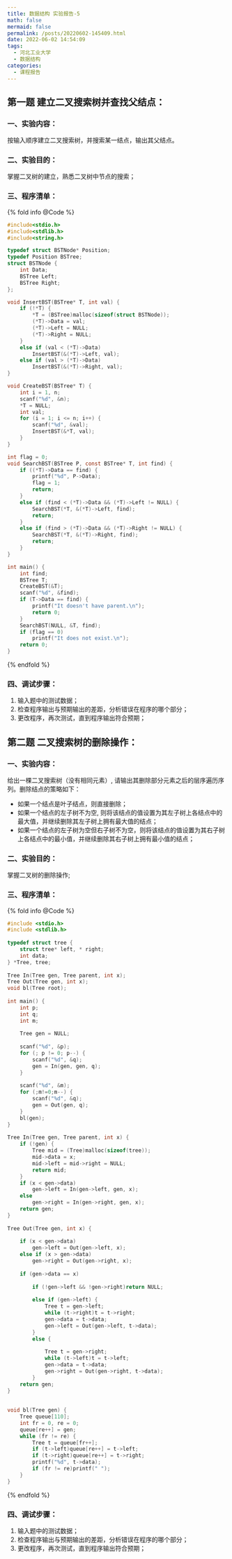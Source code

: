 ```yaml
---
title: 数据结构 实验报告-5
math: false
mermaid: false
permalink: /posts/20220602-145409.html
date: 2022-06-02 14:54:09
tags:
  - 河北工业大学
  - 数据结构
categories:
  - 课程报告
---
```

## 第一题 建立二叉搜索树并查找父结点：

<!-- more -->

### 一、实验内容：
按输入顺序建立二叉搜索树，并搜索某一结点，输出其父结点。

### 二、实验目的：
掌握二叉树的建立，熟悉二叉树中节点的搜索；

### 三、程序清单：

{% fold info @Code %}
```c
#include<stdio.h>
#include<stdlib.h>
#include<string.h>

typedef struct BSTNode* Position;
typedef Position BSTree;
struct BSTNode {
    int Data;
    BSTree Left;
    BSTree Right;
};

void InsertBST(BSTree* T, int val) {
    if (!*T) {
        *T = (BSTree)malloc(sizeof(struct BSTNode));
        (*T)->Data = val;
        (*T)->Left = NULL;
        (*T)->Right = NULL;
    }
    else if (val < (*T)->Data)
        InsertBST(&(*T)->Left, val);
    else if (val > (*T)->Data)
        InsertBST(&(*T)->Right, val);
}

void CreateBST(BSTree* T) {
    int i = 1, n;
    scanf("%d", &n);
    *T = NULL;
    int val;
    for (i = 1; i <= n; i++) {
        scanf("%d", &val);
        InsertBST(&*T, val);
    }
}

int flag = 0;
void SearchBST(BSTree P, const BSTree* T, int find) {
    if ((*T)->Data == find) {
        printf("%d", P->Data);
        flag = 1;
        return;
    }
    else if (find < (*T)->Data && (*T)->Left != NULL) {
        SearchBST(*T, &(*T)->Left, find);
        return;
    }
    else if (find > (*T)->Data && (*T)->Right != NULL) {
        SearchBST(*T, &(*T)->Right, find);
        return;
    }
}

int main() {
    int find;
    BSTree T;
    CreateBST(&T);
    scanf("%d", &find);
    if (T->Data == find) {
        printf("It doesn't have parent.\n");
        return 0;
    }
    SearchBST(NULL, &T, find);
    if (flag == 0)
        printf("It does not exist.\n");
    return 0;
}
```
{% endfold %}

### 四、调试步骤：
1. 输入题中的测试数据；
2. 检查程序输出与预期输出的差距，分析错误在程序的哪个部分；
3. 更改程序，再次测试，直到程序输出符合预期；

## 第二题 二叉搜索树的删除操作：
### 一、实验内容：
给出一棵二叉搜索树（没有相同元素）, 请输出其删除部分元素之后的层序遍历序列。删除结点的策略如下：  
* 如果一个结点是叶子结点，则直接删除；  
* 如果一个结点的左子树不为空, 则将该结点的值设置为其左子树上各结点中的最大值，并继续删除其左子树上拥有最大值的结点；  
* 如果一个结点的左子树为空但右子树不为空，则将该结点的值设置为其右子树上各结点中的最小值，并继续删除其右子树上拥有最小值的结点；  

### 二、实验目的：
掌握二叉树的删除操作;

### 三、程序清单：

{% fold info @Code %}
```c
#include <stdio.h>
#include <stdlib.h>
 
typedef struct tree {
    struct tree* left, * right;
    int data;
} *Tree, tree;
 
Tree In(Tree gen, Tree parent, int x);
Tree Out(Tree gen, int x);
void bl(Tree root);
 
int main() {
    int p;
    int q;
    int m;
 
    Tree gen = NULL;
 
    scanf("%d", &p);
    for (; p != 0; p--) {
        scanf("%d", &q);
        gen = In(gen, gen, q);
    }
 
    scanf("%d", &m);
    for (;m!=0;m--) {
        scanf("%d", &q);
        gen = Out(gen, q);
    }
    bl(gen);
}
 
Tree In(Tree gen, Tree parent, int x) {
    if (!gen) {
        Tree mid = (Tree)malloc(sizeof(tree));
        mid->data = x;
        mid->left = mid->right = NULL;
        return mid;
    }
    if (x < gen->data)
        gen->left = In(gen->left, gen, x);
    else
        gen->right = In(gen->right, gen, x);
    return gen;
}
 
Tree Out(Tree gen, int x) {
 
    if (x < gen->data)
        gen->left = Out(gen->left, x);
    else if (x > gen->data)
        gen->right = Out(gen->right, x);
 
    if (gen->data == x)
 
        if (!gen->left && !gen->right)return NULL;
 
        else if (gen->left) {
            Tree t = gen->left;
            while (t->right)t = t->right;
            gen->data = t->data;
            gen->left = Out(gen->left, t->data);
        }
        else {
 
            Tree t = gen->right;
            while (t->left)t = t->left;
            gen->data = t->data;
            gen->right = Out(gen->right, t->data);
        }
    return gen;
}
 
 
void bl(Tree gen) {
    Tree queue[110];
    int fr = 0, re = 0;
    queue[re++] = gen;
    while (fr != re) {
        Tree t = queue[fr++];
        if (t->left)queue[re++] = t->left;
        if (t->right)queue[re++] = t->right;
        printf("%d", t->data);
        if (fr != re)printf(" ");
    }
}
```
{% endfold %}

### 四、调试步骤：
1. 输入题中的测试数据；
2. 检查程序输出与预期输出的差距，分析错误在程序的哪个部分；
3. 更改程序，再次测试，直到程序输出符合预期；